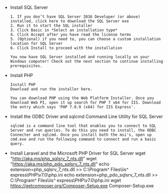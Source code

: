 -   Install SQL Server

        1. If you don’t have SQL Server 2016 Developer (or above) installed, click here to download the SQL Server exe 
        2. Run it to start the SQL installer 
        3. Click Basic in *Select an installation type* 
        4. Click Accept after you have read the license terms 
        5. (Optional) if you need to, you can choose a custom installation location for SQL Server 
        6. Click Install to proceed with the installation

        You now have SQL Server installed and running locally on your Windows computer! Check out the next section to continue installing prerequisites.

    
-   Install PHP

        Install PHP
        Download and run the installer here.

        You can download PHP using the Web Platform Installer. Once you download Web PI, open it up search for PHP 7 x64 for IIS. Download the entry which says 'PHP 7.0.9 (x64) for IIS Express'.

        
 -  Install the ODBC Driver and sqlcmd Command Line Utility for SQL Server

        sqlcmd is a command line tool that enables you to connect to SQL Server and run queries. To do this you need to install, the ODBC Connecter and sqlcmd. Once you install both the msi's, open up cmd.exe and run the following command to connect and run a basic query.
    

-  Install Laravel and the Microsoft PHP Driver for SQL Server
        wget "http://aka.ms/php_sqlsrv_7_nts.dll"
        wget "https://aka.ms/php_pdo_sqlsrv_7_nts.dll"
        echo extension=php_sqlsrv_7_nts.dll >> C:\Program^ Files\iis^ express\PHP\v7.0\php.ini
        echo extension=php_pdo_sqlsrv_7_nts.dll >> C:\Program^ Files\iis^ express\PHP\v7.0\php.ini
        wget https://getcomposer.org/Composer-Setup.exe
        Composer-Setup.exe
